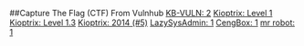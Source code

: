 ##Capture The Flag (CTF) From Vulnhub
<a href="https://www.vulnhub.com/entry/kb-vuln-2,562/">KB-VULN: 2</a>
<a href="https://www.vulnhub.com/entry/kioptrix-level-11-2,23/"> Kioptrix: Level 1</a>
<a href="https://www.vulnhub.com/entry/kioptrix-level-13-4,25/"> Kioptrix: Level 1.3</a>
<a href="https://www.vulnhub.com/entry/kioptrix-2014-5,62/">Kioptrix: 2014 (#5)</a>
<a href="https://www.vulnhub.com/entry/lazysysadmin-1,205/"> LazySysAdmin: 1</a>
<a href="https://www.vulnhub.com/entry/cengbox-1,475/"> CengBox: 1</a>
<a href="https://www.vulnhub.com/entry/mr-robot-1,151/">mr robot: 1</a>

